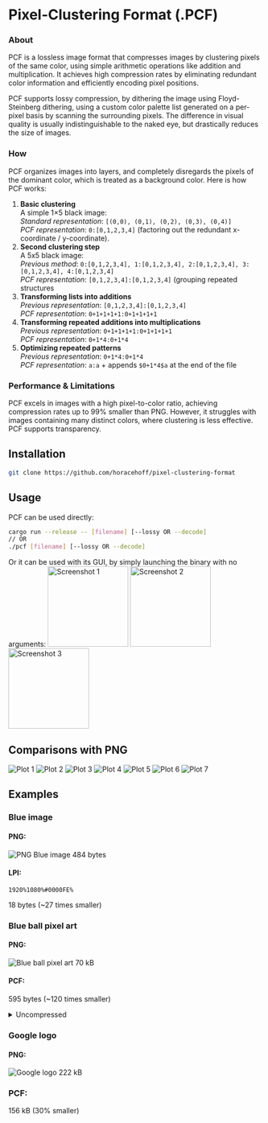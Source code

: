 # Pixel-Clustering Format (.PCF)
### About
PCF is a lossless image format that compresses images by clustering pixels of the same color, using simple arithmetic operations like addition and multiplication. It achieves high compression rates by eliminating redundant color information and efficiently encoding pixel positions.

PCF supports lossy compression, by dithering the image using Floyd-Steinberg dithering, using a custom color palette list generated on a per-pixel basis by scanning the surrounding pixels.
The difference in visual quality is usually indistinguishable to the naked eye, but drastically reduces the size of images.

### How
PCF organizes images into layers, and completely disregards the pixels of the dominant color, which is treated as a background color.
Here is how PCF works:
1. **Basic clustering**\
A simple 1×5 black image:\
*Standard representation*: `[(0,0), (0,1), (0,2), (0,3), (0,4)]`\
*PCF representation*: `0:[0,1,2,3,4]` (factoring out the redundant x-coordinate / y-coordinate).
2. **Second clustering step**\
A 5x5 black image:\
*Previous method*: `0:[0,1,2,3,4], 1:[0,1,2,3,4], 2:[0,1,2,3,4], 3:[0,1,2,3,4], 4:[0,1,2,3,4]`\
*PCF representation*: `[0,1,2,3,4]:[0,1,2,3,4]` (grouping repeated structures
3. **Transforming lists into additions**\
*Previous representation*: `[0,1,2,3,4]:[0,1,2,3,4]`\
*PCF representation*: `0+1+1+1+1:0+1+1+1+1`
4. **Transforming repeated additions into multiplications**\
*Previous representation*: `0+1+1+1+1:0+1+1+1+1`\
*PCF representation*: `0+1*4:0+1*4`
5. **Optimizing repeated patterns**\
*Previous representation*: `0+1*4:0+1*4`\
*PCF representation*: `a:a` + appends `$0+1*4$a` at the end of the file

### Performance & Limitations
PCF excels in images with a high pixel-to-color ratio, achieving compression rates up to 99% smaller than PNG. However, it struggles with images containing many distinct colors, where clustering is less effective.
PCF supports transparency.

## Installation

```bash
git clone https://github.com/horacehoff/pixel-clustering-format
```

## Usage
PCF can be used directly:
```sh
cargo run --release -- [filename] [--lossy OR --decode]
// OR
./pcf [filename] [--lossy OR --decode]
```

Or it can be used with its GUI, by simply launching the binary with no arguments:
<img src="assets/one.jpg" alt="Screenshot 1" width="160"/>
<img src="assets/two.jpg" alt="Screenshot 2" width="160"/>
<img src="assets/three.jpg" alt="Screenshot 3" width="160"/>

## Comparisons with PNG

![Plot 1](png_comparisons/fig1.png)
![Plot 2](png_comparisons/fig2.png)
![Plot 3](png_comparisons/fig3.png)
![Plot 4](png_comparisons/fig4.png)
![Plot 5](png_comparisons/fig5.png)
![Plot 6](png_comparisons/fig6.png)
![Plot 7](png_comparisons/fig7.png)

## Examples
### Blue image
#### PNG:
![PNG Blue image](png_comparisons/test-images/blue.png)
484 bytes
#### LPI:
```
1920%1080%#0000FE%
```
18 bytes (~27 times smaller)

### Blue ball pixel art
#### PNG:
![Blue ball pixel art](png_comparisons/test-images/blue_ball_pixel_art.png)
70 kB
#### PCF:

595 bytes (~120 times smaller)
<details>
<summary>Uncompressed</summary>

```
1408%1402%#6E92A2%#F1F2D4{306+1*219:966+1*87,218+1*87:614a3,218+1*263:746+1*131,394+1*87:1098a3,218+1*219:702a3,350+1*175:1054a3,262+1*263:878+1*87,218+1*175:658a3}#1E3147{306a3:307a3,965+1*87:1142a3,1097a3:1054a3,1141a3:966+1*87,262a3:351a3,1185a3:439+1*87+352+1*87,394+1*87:219a3,482+1*87:175a3,658+1*218:1230a3,877+1*87:1186a3,350a3:263a3,570+1*306:131a3,1053a3:1098a3,1229a3:527+1*350}#385165{746+1*306:1098a3,1053+1*175:834a3,1141a3:483a3,746+1*130:1186a3,350a3+748a3:351a3,702a3+264+1*175:922a3,350+1*131:307a3,746+1*218:1142a3,262a3+836a3:395a3,702+1*87+176+1*175:966a3,702+1*87+132+1*219:1010a3,1009+1*175:878a3,1141+1*87:527+1*306,394+1*87:263a3,746+1*87+44+1*219:1054a3}#242424{0+1*1401:1406+1}#85B0B5{350a3+265+1*87:1098a3,658a3:1010a3,174a3+353+1*87:834a3,262a3+485+1*350:439a3,482+1*87+45+1*131:1186a3,174a3+265+1*87:658a3,702+1*306:351a3,174a3+221+1*87:570a3,658+1*87:1054a3,746+1*306:395a3,174a3+265+1*131:702+1*87,570+1*87:878a3,614+1*87:922+1*87,658+1*306:307a3,174a3+309+1*87:790a3,174+1*87+133+1*87+353+1*130:527a2,174a3+265a3:614a3,262a3+485+1*262:483a3,658+1*262:219+1*87,658+1*218:175a3,394+1*87+177+1*87:1142a3}#587084{790+1*174+221+1*87:966a3,658+1*350+221+1*87:878a3,658+1*350+89a3+133a3:746a3,658+1*394+221a3:834a3,702+1*262+133a3+133a3:702a3,526+1*219+528a3:527a2,306a3+45+1*87+704+1*131:351a3,702+1*218+177a3+133a3:658a3,1185a3:43a3,482a3+572a3+45+1*131:307a3,218a3+177+1*131+572a3+45+1*87:439a3,746+1*262+221+1*87:922a3,570a3+264+1*87+221+1*87:175a3,570+1*87:1230a3,482a3+528a3+89+1*131:263a3,482+1*87+396+1*87+133+1*87:219a3,306a3+45+1*131+660+1*131:395a3,834a2+309a3:1054a3,570+1*219+484a3:570a3,658+1*218+397a3:614a3,790+1*130+265+1*87:1010a3,1185+1*87:87+1*87,218a3+221+1*175+572+1*87:483a3,614a38+45a3+133a3:790a3}#BAD4CF{262a3+221+1*131:1010a3,306a3:439a3,218a3+265a3:878a3,921a3:219a3,218+1*219:570a3,262a3+221+1*87:966a3,921+1*131:263a3,438a3:702a3,482a3:790a3,262+1*131:527a2,1053+1*87:395a3,306a3+177+1*131:1054a3,482+1*87:834a3,394+1*87:658a3,1009+1*131:351a3,218a3+265+1*87:922a3,306+1*175:614a3,306+1*87:483a3,965+1*131:307a3,570a3:1186a3,482+1*175:1098+1*87}_$+1*4$a
```

</details>

### Google logo
#### PNG:
![Google logo](png_comparisons/test-images/google_logo.png)
222 kB
### PCF:

156 kB (30% smaller)
